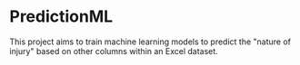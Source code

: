 # PredictionML
This project aims to train machine learning models to predict the "nature of injury" based on other columns within an Excel dataset. 
